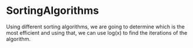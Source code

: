 # SortingAlgorithms


Using different sorting algorithms, we are going to determine which is the most efficient and using that, we can use log(x) to find the iterations of the algorithm.
